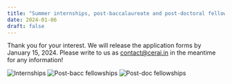```yaml
---
title: "Summer internships, post-baccalaureate and post-doctoral fellowships at CeRAI for 2024"
date: 2024-01-06
draft: false
---
```


Thank you for your interest. We will release the application forms by January 15, 2024. Please write to us as contact@cerai.in in the meantime for any information!

![Internships](/images/news-and-events/intern24.jpg)
![Post-bacc fellowships](/images/news-and-events/postbacc24.jpg)
![Post-doc fellowships](/images/news-and-events/postdoc24.jpg)


